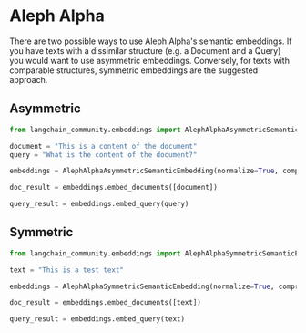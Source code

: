 # Aleph Alpha

There are two possible ways to use Aleph Alpha's semantic embeddings. If you have texts with a dissimilar structure (e.g. a Document and a Query) you would want to use asymmetric embeddings. Conversely, for texts with comparable structures, symmetric embeddings are the suggested approach.

## Asymmetric


```python
from langchain_community.embeddings import AlephAlphaAsymmetricSemanticEmbedding
```


```python
document = "This is a content of the document"
query = "What is the content of the document?"
```


```python
embeddings = AlephAlphaAsymmetricSemanticEmbedding(normalize=True, compress_to_size=128)
```


```python
doc_result = embeddings.embed_documents([document])
```


```python
query_result = embeddings.embed_query(query)
```

## Symmetric


```python
from langchain_community.embeddings import AlephAlphaSymmetricSemanticEmbedding
```


```python
text = "This is a test text"
```


```python
embeddings = AlephAlphaSymmetricSemanticEmbedding(normalize=True, compress_to_size=128)
```


```python
doc_result = embeddings.embed_documents([text])
```


```python
query_result = embeddings.embed_query(text)
```


```python

```
